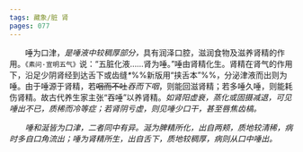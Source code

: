 ```yaml
---
tags: 藏象/脏 肾
pages: 077
---
```

&emsp;&emsp;唾为口津，<dfn>是唾液中较稠厚部分，</dfn>具有润泽口腔，滋润食物及滋养肾精的作用。`《素问·宣明五气》`说：“五脏化液……肾为唾。”唾由肾精化生。肾精在肾气的作用下，沿足少阴肾经到达舌下或齿缝<dfn>\*</dfn>%%新版用“挟舌本”%%，分泌津液而出则为唾。由于唾源于肾精，若~~咽而不吐~~<dfn>吞而下咽</dfn>，则能回滋肾精；若多唾久唾，则能耗伤肾精。故古代养生家主张“吞唾”以养肾精。<dfn>如肾阳虚衰，蒸化或固摄减退，可见唾出不已，质稀而冷等症；若肾阴亏虚，则见唾少口干，甚至唇焦齿槁。</dfn>

&emsp;&emsp;<dfn>唾和涎皆为口津，二者同中有异。涎为脾精所化，出自两颊，质地较清稀，病时多自口角流出；唾为肾精所生，出自舌下，质地较稠厚，病则从口中唾出。</dfn>